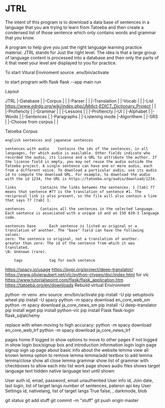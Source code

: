 # JTRL
The intent of this program is to download a data base of sentences in a language that you are trying to learn from Tatoeba and then create a condensed list of those sentence which only contains words and grammar that you know.


A program to help give you just the right language learning practice material.
JTRL stands for Just the right level.
The idea is that a large group of language content is processed into a database and then 
only the parts of it that meet your level are displayed to you for practice.

To start Vitural Enviroment
source .env/bin/activate


to start program with flask
flask --app main run

Layout

JTRL
|-Database
| |-Corpus
| | |-Parser
| | |-Translation
| |-Vocab
| | |-List   https://www.edrdg.org/wiki/index.php/JMdict-EDICT_Dictionary_Project
| | |-Profiencty
| |-Grammar
| | |-Lessons
| | |-Profiencty
|-UI
| |-Alphabet
| |-Words
| |-Sentences
| |-Paragraphs
| |-Listening mode
|-Algorithem
| |-SRS
| |-Choose from corpus
|
|

Tatoeba Corpus

	english sentences and japanese sentences 
	
	sentences with audio	Contains the ids of the sentences, in all languages, for which audio is available. Other fields indicate who recorded the audio, its license and a URL to attribute the author. If the license field is empty, you may not reuse the audio outside the Tatoeba project. A single sentence can have one or more audio, each from a different voice. To download a particular audio, use its audio id to compute the download URL. For example, to download the audio with the id 1234, the URL is https://tatoeba.org/audio/download/1234. 
	
	links			Contains the links between the sentences. 1 [tab] 77 means that sentence #77 is the translation of sentence #1. The reciprocal link is also present, so the file will also contain a line that says 77 [tab] 1. 
	
	sentences		Contains all the sentences in the selected language. Each sentence is associated with a unique id and an ISO 639-3 language code. 
	
	sentences base		Each sentence is listed as original or a translation of another. The "base" field can have the following values:
    zero: The sentence is original, not a translation of another.
    greater than zero: The id of the sentence from which it was translated.
    \N: Unknown (rare).
    
    	tags			tag for each sentence
    	



https://spacy.io/usage
https://pypi.org/project/deep-translator/
https://www.olivieraubert.net/vlc/python-ctypes/doc/index.html  for vlc
https://www.tutorialspoint.com/flask/flask_application.htm
https://tatoeba.org/en/downloads
Rebuild virtual Environment

python -m venv .env
source .env/bin/activate
pip install -U pip setuptools wheel
pip install -U spacy
python -m spacy download en_core_web_sm		
python -m spacy download ja_core_news_sm
pip install -U deep-translator
pip install wget
pip install python-vlc
pip install Flask flask-login flask_sqlalchemy



replace with when moving to high accuracy:
python -m spacy download en_core_web_trf
python -m spacy download ja_core_news_trf



pages
	home
		if logged in show options to move to other pages
		if not logged in show login box/signup box and introduction information
	login
		login page
	signup
		sign up page
	about
		basic info about the website
	lemma
		view all known lemma
		option to remove lemma
	lemma/add
		textbox to add lemma
	lemma/close
		show all close lemma
	grammar
		show list of grammar with checkboxes to allow each into list
	work page
		shows audio files
		shows target language text
		hidden native language text until shown

User auth
	id, email, password, email *un*authentied
User info
	id, Join date, last login, list of target langs number of sentences, pateron api key
User Settings
	id, nativelang, list of target langs True false,  , darkmode, blob

git status
git add stuff
git commit -m "stuff"
git push origin master
